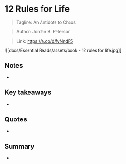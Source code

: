 # 12 Rules for Life

> Tagline: An Antidote to Chaos
 
>Author: Jordan B. Peterson

>Link: https://a.co/d/fvNndF5

![[docs/Essential Reads/assets/book - 12 rules for life.jpg]]
## Notes

- 

## Key takeaways

- 

## Quotes

- 

## Summary

-